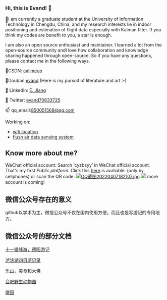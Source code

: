 ### Hi, this is Evand! 👋

🔭I am currently a graduate student at the University of Information Technology in Chengdu, China, and my research interests lie in indoor positioning and estimation of flight data especially with Kalman filter. If you think my codes are benefit to you, a star is enough.

I am also an open source enthusiast and maintainer. I learned a lot from the open-source community andI love how collaboration and knowledge sharing happened through open-source. So if you have any questions, please contact me in the following ways.

👯CSDN: <a href="https://blog.csdn.net/callmeup" target="_blank">callmeup</a> 

📖Douban:<a href="https://www.douban.com/people/170811349">evand</a> (Here is my pursuit of literature and art :-)

🌱 Linkedin: <a href="https://www.linkedin.com/in/%E4%BF%9D%E7%9D%BF-%E8%92%8B-966abb223" target="_blank">E. Jiang</a> 
 
💬 Twitter: <a href="https://twitter.com/evand70633725" target="_blank">evand70633725</a> 

📫 qq_email:850051568@qq.com

Working on:

- [wifi location](https://github.com/evandworld/wifi-location/)
- [flush air data sensing system](https://github.com/evandworld/FADSpublic)


## Know more about me?

WeChat official account: Search ‘cyzbsyy’ in WeChat official account. That's my first *Public platform*.
Click this <a href="http://mp.weixin.qq.com/mp/getmasssendmsg?__biz=MzI3NDYyNDY4OQ==#wechat_webview_type=1&wechat_redirectp" target="_blank">here</a>  is avaliable. (only by cellphones) or scan the QR code:
<a href="https://sm.ms/image/BMy7Gp4eqwaHdjn" target="_blank"><img src="https://s2.loli.net/2022/04/07/BMy7Gp4eqwaHdjn.jpg" alt="QQ截图20220407182107.jpg"></a>
  <img  src="(https://s2.loli.net/2022/04/07/BMy7Gp4eqwaHdjn.jpg)">
more account is coming!



## 微信公众号存在的意义
github以学术为主，微信公众号不仅在国内使用方便，而且也是写游记的专用地方。

## 微信公众号的部分文档

[十一错峰游，德阳游记](https://mp.weixin.qq.com/s/bMFoQEmo8YSF57VJieDcig)

[泸沽湖四日游记录](https://mp.weixin.qq.com/s/XOpd05QqJHVRZnUhP54hpg)

[乐山，美食和大佛](https://mp.weixin.qq.com/s/TU0AjLjMpsoi9m8SuznmEw)

[合肥野生动物园](https://mp.weixin.qq.com/s/IVpivtVqEzcaUPCExj6M-A)

[徽园](https://mp.weixin.qq.com/s/mONCOIqgM-7wcVZGdKpiPw)


<!--
**evandworld/evandworld** is a ✨ _special_ ✨ repository because its `README.md` (this file) appears on your GitHub profile.

Here are some ideas to get you started:

- 🔭 I’m currently working on ...
- 🌱 I’m currently learning ...
- 👯 I’m looking to collaborate on ...
- 🤔 I’m looking for help with ...
- 💬 Ask me about ...
- 📫 How to reach me: ...
- 😄 Pronouns: ...
- ⚡ Fun fact: ...
-->
